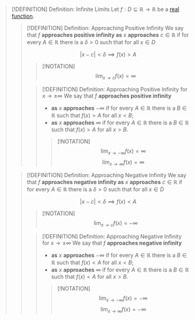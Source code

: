 >[!DEFINITION] Definition: Infinite Limits
>Let $f: D \subseteq \mathbb{R} \to \mathbb{R}$ be a [real function](../Real%20Function.md).
>
>>[!DEFINITION] Definition: Approaching Positive Infinity
>>We say that $f$ **approaches positive infinity as** $x$ **approaches** $c \in \mathbb{R}$ if for every $A \in \mathbb{R}$ there is a $\delta \gt 0$ such that for all $x \in D$
>>
>>$$|x-c| \lt \delta \implies f(x) \gt A$$
>>
>>>[!NOTATION]
>>>$$\lim_{x\to c} f(x) = \infty$$
>>
>>>[!DEFINITION] Definition: Approaching Positive Infinity for $x\to \pm \infty$
>>>We say that $f$ **approaches positive infinity**
>>>- **as** $x$ **approaches** $-\infty$ if for every $A \in \mathbb{R}$ there is a $B \in \mathbb{R}$ such that $f(x) \gt A$ for all $x \lt B$;
>>>- **as** $x$ **approaches** $\infty$ if for every $A \in \mathbb{R}$ there is a $B \in \mathbb{R}$ such that $f(x) \gt A$ for all $x \gt B$.
>>>
>>>>[!NOTATION]
>>>>$$\lim_{x\to -\infty} f(x) = \infty$$
>>>>$$\lim_{x \to \infty} f(x) = \infty$$
>>>
>>
>
>>[!DEFINITION] Definition: Approaching Negative Infinity
>>We say that $f$ **approaches negative infinity as** $x$ **approaches** $c \in \mathbb{R}$ if for every $A \in \mathbb{R}$ there is a $\delta \gt 0$ such that for all $x \in D$
>>
>>$$|x-c| \lt \delta \implies f(x) \lt A$$
>>
>>>[!NOTATION]
>>>$$\lim_{x\to c} f(x) = -\infty$$
>>
>>>[!DEFINITION] Definition: Approaching Negative Infinity for $x\to \pm \infty$
>>>We say that $f$ **approaches negative infinity**
>>>- **as** $x$ **approaches** $-\infty$ if for every $A \in \mathbb{R}$ there is a $B \in \mathbb{R}$ such that $f(x) \lt A$ for all $x \lt B$;
>>>- **as** $x$ **approaches** $\infty$ if for every $A \in \mathbb{R}$ there is a $B \in \mathbb{R}$ such that $f(x) \lt A$ for all $x \gt B$.
>>>
>>>>[!NOTATION]
>>>>$$\lim_{x\to -\infty} f(x) = -\infty$$
>>>>$$\lim_{x \to \infty} f(x) = -\infty$$
